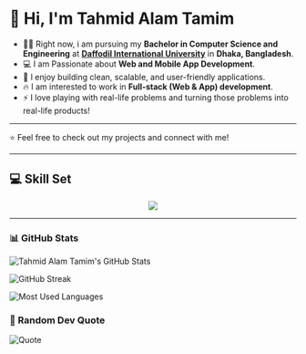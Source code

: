 # 👋 Hi, I'm Tahmid Alam Tamim

- 🧑‍🎓 Right now, i am pursuing my **Bachelor in Computer Science and Engineering** at **<a href="https://daffodilvarsity.edu.bd/">Daffodil International University</a>** in **Dhaka, Bangladesh**.
- 💻 I am Passionate about **Web and Mobile App Development**.  
- 🚀 I enjoy building clean, scalable, and user-friendly applications.
- 🔥 I am interested to work in **Full-stack (Web & App) development**.
- ⚡ I love playing with real-life problems and turning those problems into real-life products!

---

⭐️ Feel free to check out my projects and connect with me!

---

## 💻 Skill Set
<p align="center">
  <img src="https://skillicons.dev/icons?i=html,css,js,bootstrap,tailwind,react,php,laravel,python,django,mysql,postgres,git,github,bash,c,cpp,java" />
</p>

---

### 📊 GitHub Stats

![Tahmid Alam Tamim's GitHub Stats](https://github-readme-stats.vercel.app/api?username=Mr-Explorer142&show_icons=true&theme=radical)

![GitHub Streak](https://github-readme-streak-stats.herokuapp.com/?user=Mr-Explorer142&theme=radical)

![Most Used Languages](https://github-readme-stats.vercel.app/api/top-langs/?username=Mr-Explorer142&layout=compact&theme=radical)

### 🦊 Random Dev Quote
![Quote](https://quotes-github-readme.vercel.app/api?type=horizontal&theme=radical)

